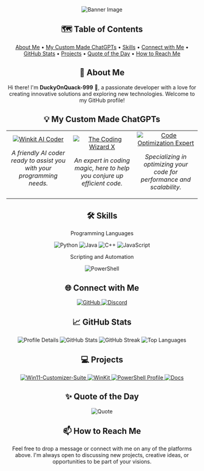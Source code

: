 <div align="center"> <img src="https://github.com/user-attachments/assets/8de1aeb1-e0c3-4802-b342-2ff36724e2da" alt="Banner Image"/> </div>
<h2 align="center">🗺️ Table of Contents</h2> <p align="center"> <a href="#-about-me">About Me</a> • <a href="#-my-custom-made-chatgpts">My Custom Made ChatGPTs</a> • <a href="#%EF%B8%8F-skills">Skills</a> • <a href="#-connect-with-me">Connect with Me</a> • <a href="#-github-stats">GitHub Stats</a> • <a href="#-projects">Projects</a> • <a href="#-quote-of-the-day">Quote of the Day</a> • <a href="#-how-to-reach-me">How to Reach Me</a> </p>
<h2 align="center">🚀 About Me</h2> <p align="center"> Hi there! I'm <strong>DuckyOnQuack-999</strong> 🦆, a passionate developer with a love for creating innovative solutions and exploring new technologies. Welcome to my GitHub profile! </p>
<h2 align="center">💡 My Custom Made ChatGPTs</h2> <div align="center"> <table> <tr> <td align="center" width="33%"> <a href="https://chatgpt.com/g/g-dXq5Mtbxl-winkit-ai-coder"> <img src="https://img.shields.io/badge/Winkit%20AI%20Coder-8A2BE2?style=for-the-badge&logo=openai&logoColor=white" alt="Winkit AI Coder"/> </a> <p><em>A friendly AI coder ready to assist you with your programming needs.</em></p> </td> <td align="center" width="33%"> <a href="https://chatgpt.com/g/g-rf4mKu8RQ-the-coding-wizard-x"> <img src="https://img.shields.io/badge/The%20Coding%20Wizard%20X-FF1493?style=for-the-badge&logo=magic&logoColor=white" alt="The Coding Wizard X"/> </a> <p><em>An expert in coding magic, here to help you conjure up efficient code.</em></p> </td> <td align="center" width="33%"> <a href="https://chatgpt.com/g/g-25bIedGIo-code-optimization-expert"> <img src="https://img.shields.io/badge/Code%20Optimization%20Expert-32CD32?style=for-the-badge&logo=optimize&logoColor=white" alt="Code Optimization Expert"/> </a> <p><em>Specializing in optimizing your code for performance and scalability.</em></p> </td> </tr> </table> </div>
<h2 align="center">🛠️ Skills</h2> <div align="center">
Programming Languages

<p> <img src="https://img.shields.io/badge/Python-3670A0?style=for-the-badge&logo=python&logoColor=ffdd54" alt="Python"/> <img src="https://img.shields.io/badge/Java-%23ED8B00.svg?style=for-the-badge&logo=java&logoColor=white" alt="Java"/> <img src="https://img.shields.io/badge/C++-%2300599C.svg?style=for-the-badge&logo=c%2B%2B&logoColor=white" alt="C++"/> <img src="https://img.shields.io/badge/JavaScript-%23323330.svg?style=for-the-badge&logo=javascript&logoColor=%23F7DF1E" alt="JavaScript"/> </p>
Scripting and Automation

<p> <img src="https://img.shields.io/badge/PowerShell-%235391FE.svg?style=for-the-badge&logo=powershell&logoColor=white" alt="PowerShell"/> </p> </div>
<h2 align="center">🌐 Connect with Me</h2> <p align="center"> <a href="https://github.com/DuckyOnQuack-999"> <img src="https://img.shields.io/badge/GitHub-%23181717.svg?style=for-the-badge&logo=github&logoColor=white" alt="GitHub"/> </a> </a> <a href="https://discord.com/users/282354969376456704"> <img src="https://img.shields.io/badge/Discord-%235865F2.svg?style=for-the-badge&logo=discord&logoColor=white" alt="Discord"/> </a></p>
<h2 align="center">📈 GitHub Stats</h2> <div align="center"> <img src="https://github-profile-summary-cards.vercel.app/api/cards/profile-details?username=DuckyOnQuack-999&theme=radical" alt="Profile Details"/> <img src="https://github-readme-stats.vercel.app/api?username=DuckyOnQuack-999&show_icons=true&theme=radical" alt="GitHub Stats"/> <img src="https://github-readme-streak-stats.herokuapp.com/?user=DuckyOnQuack-999&theme=radical" alt="GitHub Streak"/> <img src="https://github-readme-stats.vercel.app/api/top-langs/?username=DuckyOnQuack-999&layout=compact&theme=radical" alt="Top Languages"/> </div>
<h2 align="center">💻 Projects</h2> <div align="center"> <a href="https://github.com/DuckyOnQuack-999/Win11-Customizer-Suite"> <img src="https://github-readme-stats.vercel.app/api/pin/?username=DuckyOnQuack-999&repo=Win11-Customizer-Suite&theme=radical" alt="Win11-Customizer-Suite"/> </a> <a href="https://github.com/DuckyOnQuack-999/WinKit"> <img src="https://github-readme-stats.vercel.app/api/pin/?username=DuckyOnQuack-999&repo=WinKit&theme=radical" alt="WinKit"/> </a> <a href="https://github.com/DuckyOnQuack-999/powershell-profile"> <img src="https://github-readme-stats.vercel.app/api/pin/?username=DuckyOnQuack-999&repo=powershell-profile&theme=radical" alt="PowerShell Profile"/> </a> <a href="https://github.com/DuckyOnQuack-999/docs"> <img src="https://github-readme-stats.vercel.app/api/pin/?username=DuckyOnQuack-999&repo=docs&theme=radical" alt="Docs"/> </a> </div>
<h2 align="center">✨ Quote of the Day</h2> <p align="center"> <img src="https://quotes-github-readme.vercel.app/api?type=horizontal&theme=radical" alt="Quote"/> </p>
<h2 align="center">📫 How to Reach Me</h2> <p align="center"> Feel free to drop a message or connect with me on any of the platforms above. I'm always open to discussing new projects, creative ideas, or opportunities to be part of your visions. </p>
<!-- **DuckyOnQuack-999/DuckyOnQuack-999** is a ✨ _special_ ✨ repository because its `README.md` (this file) appears on your GitHub profile. Here are some ideas to get you started: - 🔭 I'm currently working on ... - 🌱 I'm currently learning ... - 👯 I'm looking to collaborate on ... - 🤔 I'm looking for help with ... - 💬 Ask me about ... - 📫 How to reach me: ... - 😄 Pronouns: ... - ⚡ Fun fact: ... -->
